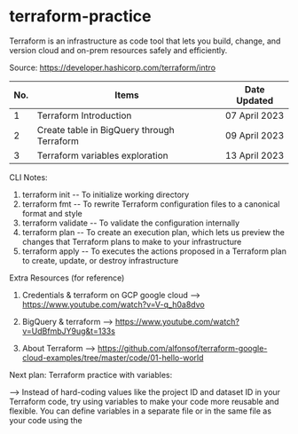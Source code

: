 # terraform-practice

Terraform is an infrastructure as code tool that lets you build, change, and version cloud and on-prem resources safely and efficiently.

Source: https://developer.hashicorp.com/terraform/intro

No. | Items | Date Updated 
--- | --- | ---
1 | Terraform Introduction | 07 April 2023
2 | Create table in BigQuery through Terraform | 09 April 2023
3 | Terraform variables exploration | 13 April 2023


CLI Notes:

1. terraform init -- To initialize working directory
2. terraform fmt --  To rewrite Terraform configuration files to a canonical format and style
3. terraform validate -- To validate the configuration internally
4. terraform plan -- To create an execution plan, which lets us preview the changes that Terraform plans to make to your infrastructure
5. terraform apply -- To executes the actions proposed in a Terraform plan to create, update, or destroy infrastructure


Extra Resources (for reference)
1. Credentials & terraform on GCP google cloud 
--> https://www.youtube.com/watch?v=V-q_h0a8dvo 

2. BigQuery & terraform 
--> https://www.youtube.com/watch?v=UdBfmbJY9ug&t=133s 

3. About Terraform 
--> https://github.com/alfonsof/terraform-google-cloud-examples/tree/master/code/01-hello-world

Next plan:
Terraform practice with variables: 

--> Instead of hard-coding values like the project ID and dataset ID in your Terraform code, try using variables to make your code more reusable and flexible. You can define variables in a separate file or in the same file as your code using the 
